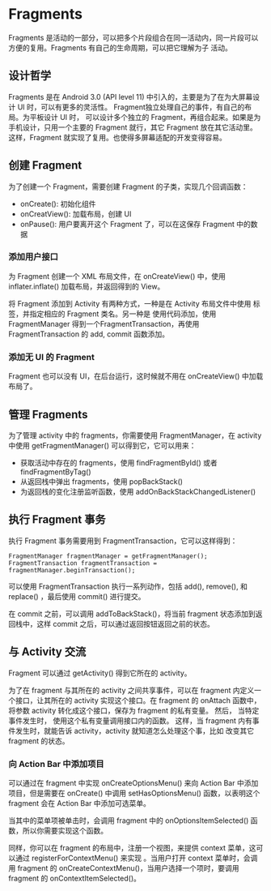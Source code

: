 # Fragments
Fragments 是活动的一部分，可以把多个片段组合在同一活动内，同一片段可以方便的复用。Fragments 有自己的生命周期，可以把它理解为子
活动。

## 设计哲学
Fragments 是在 Android 3.0 (API level 11) 中引入的，主要是为了在为大屏幕设计 UI 时，可以有更多的灵活性。 Fragment独立处理自己的事件，有自己的布局。为平板设计 UI 时，
可以设计多个独立的 Fragment，再组合起来。如果是为手机设计，只用一个主要的 Fragment 就行，其它
Fragment 放在其它活动里。这样，Fragment 就实现了复用。也使得多屏幕适配的开发变得容易。

## 创建 Fragment
为了创建一个 Fragment，需要创建 Fragment 的子类，实现几个回调函数：

* onCreate(): 初始化组件
* onCreatView(): 加载布局，创建 UI
* onPause(): 用户要离开这个 Fragment 了，可以在这保存 Fragment 中的数据

### 添加用户接口
为 Fragment 创建一个 XML 布局文件，在 onCreateView() 中，使用 inflater.inflate() 加载布局，并返回得到的 View。

将 Fragment 添加到 Activity 有两种方式，一种是在 Activity 布局文件中使用 <fragment> 标签，并指定相应的 Fragment 类名。另一种是
使用代码添加，使用 FragmentManager 得到一个FragmentTransaction，再使用 FragmentTransaction 的 add, commit 函数添加。

### 添加无 UI 的 Fragment
Fragment 也可以没有 UI，在后台运行，这时候就不用在 onCreateView() 中加载布局了。

## 管理 Fragments
为了管理 activity 中的 fragments，你需要使用 FragmentManager，在 activity 中使用 getFragmentManager() 可以得到它，它可以用来：
* 获取活动中存在的 fragments，使用 findFragmentById() 或者 findFragmentByTag()
* 从返回栈中弹出 fragments，使用 popBackStack()
* 为返回栈的变化注册监听函数，使用 addOnBackStackChangedListener()

## 执行 Fragment 事务
执行 Fragment 事务需要用到 FragmentTransaction，它可以这样得到：

```
FragmentManager fragmentManager = getFragmentManager();
FragmentTransaction fragmentTransaction = fragmentManager.beginTransaction();
```

可以使用 FragmentTransaction 执行一系列动作，包括 add(), remove(), 和 replace() ，最后使用 commit() 进行提交。

在 commit 之前，可以调用 addToBackStack()，将当前 fragment 状态添加到返回栈中，这样 commit 之后，可以通过返回按钮返回之前的状态。 

## 与 Activity 交流
Fragment 可以通过 getActivity() 得到它所在的 activity。

为了在 fragment 与其所在的 activity 之间共享事件，可以在 fragment 内定义一个接口，让其所在的 activity 实现这个接口。在 fragment 的 onAttach 函数中，将参数 activity 转化成这个接口，保存为 fragment 的私有变量。 然后， 当特定事件发生时， 使用这个私有变量调用接口内的函数。 这样，当 fragment 内有事件发生时，就能告诉 activity，activity 就知道怎么处理这个事，比如
改变其它 fragment 的状态。
 
### 向 Action Bar 中添加项目
可以通过在 fragment 中实现 onCreateOptionsMenu() 来向 Action Bar 中添加项目，但是需要在 onCreate() 中调用 setHasOptionsMenu() 函数，以表明这个 fragment 会在 Action Bar 中添加可选菜单。

当其中的菜单项被单击时，会调用 fragment 中的 onOptionsItemSelected() 函数，所以你需要实现这个函数。

同样，你可以在 fragment 的布局中，注册一个视图，来提供 context 菜单，这可以通过 registerForContextMenu() 来实现 。当用户打开 context 菜单时，会调用 fragment 的 onCreateContextMenu()，当用户选择一个项时，要调用 fragment 的 onContextItemSelected()。

